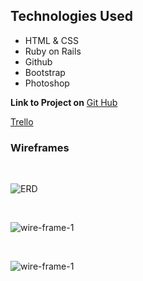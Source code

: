  


## Technologies Used

* HTML & CSS
* Ruby on Rails
* Github
* Bootstrap
* Photoshop


**Link to Project on** [Git Hub](https://github.com/bs3589/Square-Fare)


[Trello](https://trello.com/b/mTRPigi6)



### Wireframes

<br>

![ERD](http://i.imgur.com/dn6lHjr.png)

<br>

![wire-frame-1](http://i.imgur.com/Lwl0Jgt.jpg)

<br>

![wire-frame-1](http://i.imgur.com/o7fdYfl.jpg)